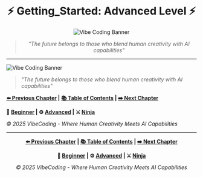 <div align="center">

# ⚡ Getting_Started: Advanced Level ⚡

</div>

<div align="center">

![Vibe Coding Banner](https://i.imgur.com/XYZ123.png)

</div>

<div align="center">

> *"The future belongs to those who blend human creativity with AI capabilities"*

</div>

---




![Vibe Coding Banner](https://i.imgur.com/XYZ123.png)



> *"The future belongs to those who blend human creativity with AI capabilities"*





**[⬅️ Previous Chapter](../Chapter_01_*) | [📚 Table of Contents](../../README.md) | [➡️ Next Chapter](../Chapter_03_*)**



**🔰 [Beginner](./Chapter_02_Beginner.md) | ⚙️ [Advanced](./Chapter_02_Advanced.md) | ⚔️ [Ninja](./Chapter_02_Ninja.md)**



*© 2025 VibeCoding - Where Human Creativity Meets AI Capabilities*


---

<div align="center">

**[⬅️ Previous Chapter](../Chapter_01_*) | [📚 Table of Contents](../../README.md) | [➡️ Next Chapter](../Chapter_03_*)**

</div>

<div align="center">

**🔰 [Beginner](./Chapter_02_Beginner.md) | ⚙️ [Advanced](./Chapter_02_Advanced.md) | ⚔️ [Ninja](./Chapter_02_Ninja.md)**

</div>

<div align="center">

*© 2025 VibeCoding - Where Human Creativity Meets AI Capabilities*

</div>
